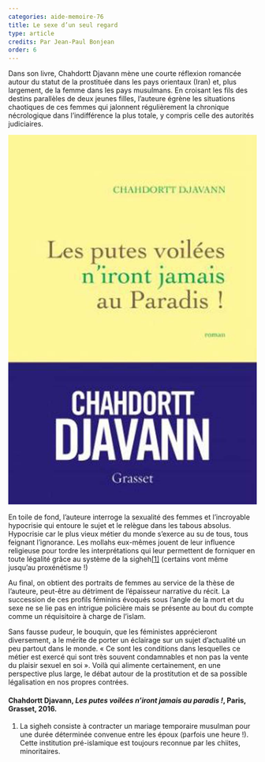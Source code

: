 ```yaml
---
categories: aide-memoire-76
title: Le sexe d’un seul regard
type: article
credits: Par Jean-Paul Bonjean
order: 6
---
```

Dans son livre, Chahdortt Djavann mène une courte réflexion romancée autour du statut de la prostituée dans les pays orientaux (Iran) et, plus largement, de la femme dans les pays musulmans. En croisant les fils des destins parallèles de deux jeunes filles, l’auteure égrène les situations chaotiques de ces femmes qui jalonnent régulièrement la chronique nécrologique dans l’indifférence la plus totale, y compris celle des autorités judiciaires.



![Les putes voilées n'iront jamais au Paradis ! Chahdortt Djavann](/assets/uploads/am-77-les-putes-voilees-n-iront-jamais-au-paradis.jpg)



En toile de fond, l’auteure interroge la sexualité des femmes et l’incroyable hypocrisie qui entoure le sujet et le relègue dans les tabous absolus. Hypocrisie car le plus vieux métier du monde s’exerce au su de tous, tous feignant l’ignorance. Les mollahs eux-mêmes jouent de leur influence religieuse pour tordre les interprétations qui leur permettent de forniquer en toute légalité grâce au système de la sigheh[[1]](#footnote-1) (certains vont même jusqu’au proxénétisme !)

Au final, on obtient des portraits de femmes au service de la thèse de l’auteure, peut-être au détriment de l’épaisseur narrative du récit. La succession de ces profils féminins évoqués sous l’angle de la mort et du sexe ne se lie pas en intrigue policière mais se présente au bout du compte comme un réquisitoire à charge de l’islam.

Sans fausse pudeur, le bouquin, que les féministes apprécieront diversement, a le mérite de porter un éclairage sur un sujet d’actualité un peu partout dans le monde. « Ce sont les conditions dans lesquelles ce métier est exercé qui sont très souvent condamnables et non pas la vente du plaisir sexuel en soi ». Voilà qui alimente certainement, en une perspective plus large, le débat autour de la prostitution et de sa possible légalisation en nos propres contrées.

#### Chahdortt Djavann, _Les putes voilées n’iront jamais au paradis !_, Paris, Grasset, 2016.

1. La sigheh consiste à contracter un mariage temporaire musulman pour une durée déterminée convenue entre les époux (parfois une heure !). Cette institution pré-islamique est toujours reconnue par les chiites, minoritaires.
